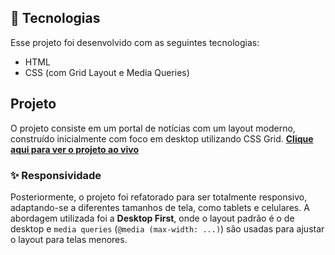 ## 🚀 Tecnologias

Esse projeto foi desenvolvido com as seguintes tecnologias:

- HTML
- CSS (com Grid Layout e Media Queries)

## Projeto

O projeto consiste em um portal de notícias com um layout moderno, construído inicialmente com foco em desktop utilizando CSS Grid.
**[Clique aqui para ver o projeto ao vivo](https://fabioabrantes.github.io/Zingen---Karaok-/)**

### ✨ Responsividade

Posteriormente, o projeto foi refatorado para ser totalmente responsivo, adaptando-se a diferentes tamanhos de tela, como tablets e celulares. A abordagem utilizada foi a **Desktop First**, onde o layout padrão é o de desktop e `media queries` (`@media (max-width: ...)`) são usadas para ajustar o layout para telas menores.
